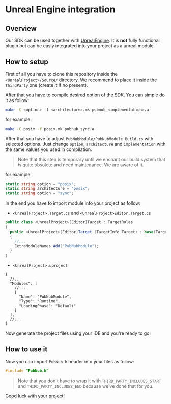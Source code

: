 # Unreal Engine integration

## Overview

Our SDK can be used together with [UnrealEngine](https://www.unrealengine.com/en-US). 
It is **not** fully functional plugin but can be easly integrated into your project as a unreal module.

## How to setup

First of all you have to clone this repository inside the `<UnrealProject>/Source/` directory. 
We recommend to place it inside the `ThirdParty` one (create it if no present). 

After that you have to compile desired option of the SDK. You can simple do it as follow:
```sh
make -C <option> -f <architecture>.mk pubnub_<implementation>.a 
```

for example:

```sh
make -C posix -f posix.mk pubnub_sync.a
```

After that you have to adjust `PubNubModule/PubNubModule.Build.cs` with selected options. 
Just change `option`, `architecture` and `implementation` with the same values you used in compilation. 

> Note that this step is temporary until we enchant our build system that is quite obsolete and need maintenance. We are aware of it.

for example:
```cs 
static string option = "posix";
static string architecture = "posix";
static string option = "sync";
```

In the end you have to import module into your project as follow:

- `<UnrealProject>.Target.cs` and `<UnrealProject>Editor.Target.cs`
```cs
public class <UnrealProject>[Editor]Target : TargetRules
{
  public <UnrealProject>[Editor]Target (TargetInfo Target) : base(Target)
  {
    //...
    ExtraModuleNames.Add("PubNubModule");
  }
}
```

- `<UnrealProject>.uproject`
```json5
{
  //...
  "Modules": [
    //...
    {
      "Name": "PubNubModule",
      "Type": "Runtime",
      "LoadingPhase": "Default"
    }
  ],
  //...
}
```

Now generate the project files using your IDE and you're ready to go!

## How to use it 

Now you can import `PubNub.h` header into your files as follow:
```cpp
#include "PubNub.h" 
```

> Note that you don't have to wrap it with `THIRD_PARTY_INCLUDES_START` and `THIRD_PARTY_INCLUDES_END` because we've done that for you.

Good luck with your project!

